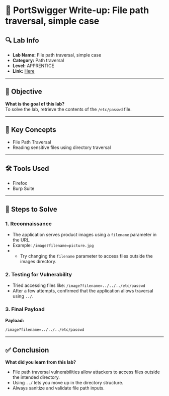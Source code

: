 # 🧾 PortSwigger Write-up: File path traversal, simple case

## 🔍 Lab Info
- **Lab Name:** File path traversal, simple case
- **Category:** Path traversal
- **Level:** APPRENTICE
- **Link:** [Here](https://portswigger.net/web-security/file-path-traversal/lab-simple)

---

## 🎯 Objective
**What is the goal of this lab?**  
To solve the lab, retrieve the contents of the `/etc/passwd` file.

---

## 🧠 Key Concepts
- File Path Traversal
- Reading sensitive files using directory traversal

---

## 🛠️ Tools Used
- Firefox
- Burp Suite

---

## 🧪 Steps to Solve

### 1. Reconnaissance
- The application serves product images using a `filename` parameter in the URL.
- Example:  `/image?filename=picture.jpg`
- - Try changing the `filename` parameter to access files outside the images directory.

### 2. Testing for Vulnerability
- Tried accessing files like: `/image?filename=../../../etc/passwd`
- After a few attempts, confirmed that the application allows traversal using `../`.

### 3. Final Payload
**Payload:**  
```html
/image?filename=../../../etc/passwd
```

---

## ✅ Conclusion

**What did you learn from this lab?**
- File path traversal vulnerabilities allow attackers to access files outside the intended directory.
- Using `../` lets you move up in the directory structure.
- Always sanitize and validate file path inputs.